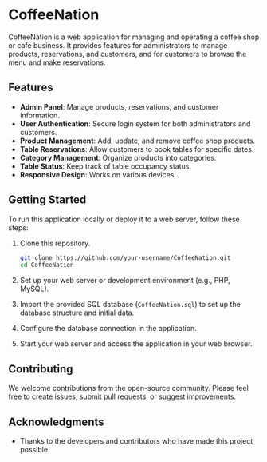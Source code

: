 # CoffeeNation

CoffeeNation is a web application for managing and operating a coffee shop or cafe business. It provides features for administrators to manage products, reservations, and customers, and for customers to browse the menu and make reservations.

## Features

- **Admin Panel**: Manage products, reservations, and customer information.
- **User Authentication**: Secure login system for both administrators and customers.
- **Product Management**: Add, update, and remove coffee shop products.
- **Table Reservations**: Allow customers to book tables for specific dates.
- **Category Management**: Organize products into categories.
- **Table Status**: Keep track of table occupancy status.
- **Responsive Design**: Works on various devices.

## Getting Started

To run this application locally or deploy it to a web server, follow these steps:

1. Clone this repository.

   ```bash
   git clone https://github.com/your-username/CoffeeNation.git
   cd CoffeeNation
   ```

2. Set up your web server or development environment (e.g., PHP, MySQL).

3. Import the provided SQL database (`CoffeeNation.sql`) to set up the database structure and initial data.

4. Configure the database connection in the application.

5. Start your web server and access the application in your web browser.

## Contributing

We welcome contributions from the open-source community. Please feel free to create issues, submit pull requests, or suggest improvements.

## Acknowledgments

- Thanks to the developers and contributors who have made this project possible.
